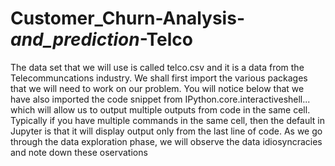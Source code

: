 # Customer_Churn-Analysis-_and_prediction_-Telco

The data set that we will use is called telco.csv and it is a data from the Telecommuncations industry. We shall first import the various packages that we will need to work on our problem. You will notice below that we have also imported the code snippet from IPython.core.interactiveshell... which will allow us to output multiple outputs from code in the same cell. Typically if you have multiple commands in the same cell, then the default in Jupyter is that it will display output only from the last line of code. As we go through the data exploration phase, we will observe the data idiosyncracies and note down these oservations
